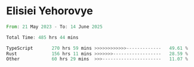# Elisiei Yehorovye

<!--START_SECTION:waka-->

```rust
From: 21 May 2023 - To: 14 June 2025

Total Time: 485 hrs 44 mins

TypeScript       270 hrs 59 mins >>>>>>>>>>>>-------------   49.61 %
Rust             156 hrs 11 mins >>>>>>>------------------   28.59 %
Other            60 hrs 29 mins  >>>----------------------   11.07 %
```

<!--END_SECTION:waka-->
